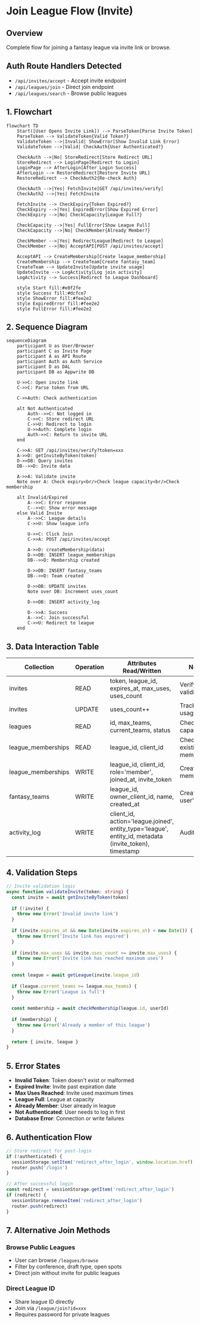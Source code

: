 # Join League Flow (Invite)

## Overview
Complete flow for joining a fantasy league via invite link or browse.

## Auth Route Handlers Detected
- `/api/invites/accept` - Accept invite endpoint
- `/api/leagues/join` - Direct join endpoint
- `/api/leagues/search` - Browse public leagues

## 1. Flowchart

```mermaid
flowchart TD
    Start([User Opens Invite Link]) --> ParseToken[Parse Invite Token]
    ParseToken --> ValidateToken{Valid Token?}
    ValidateToken -->|Invalid| ShowError[Show Invalid Link Error]
    ValidateToken -->|Valid| CheckAuth{User Authenticated?}
    
    CheckAuth -->|No| StoreRedirect[Store Redirect URL]
    StoreRedirect --> LoginPage[Redirect to Login]
    LoginPage --> AfterLogin[After Login Success]
    AfterLogin --> RestoreRedirect[Restore Invite URL]
    RestoreRedirect --> CheckAuth2{Re-check Auth}
    
    CheckAuth -->|Yes| FetchInvite[GET /api/invites/verify]
    CheckAuth2 -->|Yes| FetchInvite
    
    FetchInvite --> CheckExpiry{Token Expired?}
    CheckExpiry -->|Yes| ExpiredError[Show Expired Error]
    CheckExpiry -->|No| CheckCapacity{League Full?}
    
    CheckCapacity -->|Yes| FullError[Show League Full]
    CheckCapacity -->|No| CheckMember{Already Member?}
    
    CheckMember -->|Yes| RedirectLeague[Redirect to League]
    CheckMember -->|No| AcceptAPI[POST /api/invites/accept]
    
    AcceptAPI --> CreateMembership[Create league_membership]
    CreateMembership --> CreateTeam[Create fantasy_team]
    CreateTeam --> UpdateInvite[Update invite usage]
    UpdateInvite --> LogActivity[Log join activity]
    LogActivity --> Success[Redirect to League Dashboard]
    
    style Start fill:#e0f2fe
    style Success fill:#dcfce7
    style ShowError fill:#fee2e2
    style ExpiredError fill:#fee2e2
    style FullError fill:#fee2e2
```

## 2. Sequence Diagram

```mermaid
sequenceDiagram
    participant U as User/Browser
    participant C as Invite Page
    participant A as API Route
    participant Auth as Auth Service
    participant D as DAL
    participant DB as Appwrite DB
    
    U->>C: Open invite link
    C->>C: Parse token from URL
    
    C->>Auth: Check authentication
    
    alt Not Authenticated
        Auth-->>C: Not logged in
        C->>C: Store redirect URL
        C->>U: Redirect to login
        U->>Auth: Complete login
        Auth->>C: Return to invite URL
    end
    
    C->>A: GET /api/invites/verify?token=xxx
    A->>D: getInviteByToken(token)
    D->>DB: Query invites
    DB-->>D: Invite data
    
    A->>A: Validate invite
    Note over A: Check expiry<br/>Check league capacity<br/>Check membership
    
    alt Invalid/Expired
        A-->>C: Error response
        C-->>U: Show error message
    else Valid Invite
        A-->>C: League details
        C->>U: Show league info
        
        U->>C: Click Join
        C->>A: POST /api/invites/accept
        
        A->>D: createMembership(data)
        D->>DB: INSERT league_memberships
        DB-->>D: Membership created
        
        D->>DB: INSERT fantasy_teams
        DB-->>D: Team created
        
        D->>DB: UPDATE invites
        Note over DB: Increment uses_count
        
        D->>DB: INSERT activity_log
        
        D-->>A: Success
        A-->>C: Join successful
        C->>U: Redirect to league
    end
```

## 3. Data Interaction Table

| Collection | Operation | Attributes Read/Written | Notes |
|------------|-----------|------------------------|-------|
| invites | READ | token, league_id, expires_at, max_uses, uses_count | Verify invite validity |
| invites | UPDATE | uses_count++ | Track invite usage |
| leagues | READ | id, max_teams, current_teams, status | Check capacity |
| league_memberships | READ | league_id, client_id | Check existing membership |
| league_memberships | WRITE | league_id, client_id, role='member', joined_at, invite_token | Create new membership |
| fantasy_teams | WRITE | league_id, owner_client_id, name, created_at | Create user's team |
| activity_log | WRITE | client_id, action='league.joined', entity_type='league', entity_id, metadata (invite_token), timestamp | Audit trail |

## 4. Validation Steps

```typescript
// Invite validation logic
async function validateInvite(token: string) {
  const invite = await getInviteByToken(token)
  
  if (!invite) {
    throw new Error('Invalid invite link')
  }
  
  if (invite.expires_at && new Date(invite.expires_at) < new Date()) {
    throw new Error('Invite link has expired')
  }
  
  if (invite.max_uses && invite.uses_count >= invite.max_uses) {
    throw new Error('Invite link has reached maximum uses')
  }
  
  const league = await getLeague(invite.league_id)
  
  if (league.current_teams >= league.max_teams) {
    throw new Error('League is full')
  }
  
  const membership = await checkMembership(league.id, userId)
  
  if (membership) {
    throw new Error('Already a member of this league')
  }
  
  return { invite, league }
}
```

## 5. Error States

- **Invalid Token**: Token doesn't exist or malformed
- **Expired Invite**: Invite past expiration date
- **Max Uses Reached**: Invite used maximum times
- **League Full**: League at capacity
- **Already Member**: User already in league
- **Not Authenticated**: User needs to log in first
- **Database Error**: Connection or write failures

## 6. Authentication Flow

```typescript
// Store redirect for post-login
if (!authenticated) {
  sessionStorage.setItem('redirect_after_login', window.location.href)
  router.push('/login')
}

// After successful login
const redirect = sessionStorage.getItem('redirect_after_login')
if (redirect) {
  sessionStorage.removeItem('redirect_after_login')
  router.push(redirect)
}
```

## 7. Alternative Join Methods

### Browse Public Leagues
- User can browse `/leagues/browse`
- Filter by conference, draft type, open spots
- Direct join without invite for public leagues

### Direct League ID
- Share league ID directly
- Join via `/league/join?id=xxx`
- Requires password for private leagues